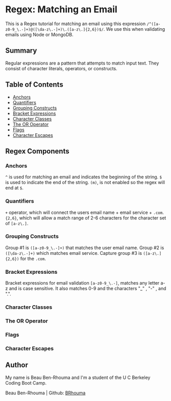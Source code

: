 # Regex: Matching an Email
This is a Regex tutorial for matching an email using this expression `/^([a-z0-9_\.-]+)@([\da-z\.-]+)\.([a-z\.]{2,6})$/`. We use this when validating emails using Node or MongoDB.

## Summary
Regular expressions are a pattern that attempts to match input text. They consist of character literals, operators, or constructs.

## Table of Contents

- [Anchors](#anchors)
- [Quantifiers](#quantifiers)
- [Grouping Constructs](#grouping-constructs)
- [Bracket Expressions](#bracket-expressions)
- [Character Classes](#character-classes)
- [The OR Operator](#the-or-operator)
- [Flags](#flags)
- [Character Escapes](#character-escapes)

## Regex Components

### Anchors
`^` is used for matching an email and indicates the beginning of the string.
`$` is used to indicate the end of the string.
`(m)`, is not enabled so the regex will end at `$`.

### Quantifiers
`+` operator, which will connect the users email name + email service + `.com`.
`{2,6}`, which will allow a match range of 2-6 characters for the character set of `[a-z\.]`.

### Grouping Constructs
Group #1 is `([a-z0-9_\.-]+)` that matches the user email name.
Group #2 is `([\da-z\.-]+)` which matches email service.
Capture group #3 is `([a-z\.]{2,6})` for the `.com`.

### Bracket Expressions
Bracket expressions for email validation  `[a-z0-9_\.-]`, matches any letter a-z and is case sensitive. It also matches 0-9 and the characters "_" , "-" , and ".".

### Character Classes

### The OR Operator

### Flags

### Character Escapes

## Author

My name is Beau Ben-Rhouma and I'm a student of the U C Berkeley Coding Boot Camp.

Beau Ben-Rhouma | Github: [BRhouma](https://github.com/BRhouma)
